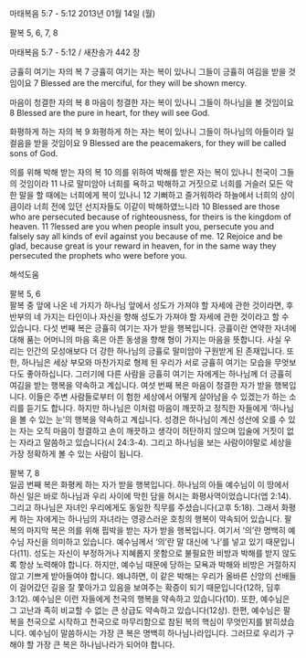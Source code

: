 마태복음 5:7 - 5:12 
2013년 01월 14일 (월)

팔복 5, 6, 7, 8



마태복음 5:7 - 5:12 / 새찬송가 442 장


긍휼히 여기는 자의 복
7 긍휼히 여기는 자는 복이 있나니 그들이 긍휼히 여김을 받을 것임이요
7 Blessed are the merciful, for they will be shown mercy.   

마음이 청결한 자의 복
8 마음이 청결한 자는 복이 있나니 그들이 하나님을 볼 것임이요
8 Blessed are the pure in heart, for they will see God.   

화평하게 하는 자의 복
9 화평하게 하는 자는 복이 있나니 그들이 하나님의 아들이라 일컬음을 받을 것임이요
9 Blessed are the peacemakers, for they will be called sons of God.   

의를 위해 박해 받는 자의 복
10 의를 위하여 박해를 받은 자는 복이 있나니 천국이 그들의 것임이라 11 나로 말미암아 너희를 욕하고 박해하고 거짓으로 너희를 거슬러 모든 악한 말을 할 때에는 너희에게 복이 있나니 12 기뻐하고 즐거워하라 하늘에서 너희의 상이 큼이라 너희 전에 있던 선지자들도 이같이 박해하였느니라
10 Blessed are those who are persecuted because of righteousness, for theirs is the kingdom of heaven. 11 ?lessed are you when people insult you, persecute you and falsely say all kinds of evil against you because of me. 12 Rejoice and be glad, because great is your reward in heaven, for in the same way they persecuted the prophets who were before you.

해석도움





팔복 5, 6  
팔복 중 앞에 나온 네 가지가 하나님 앞에서 성도가 가져야 할 자세에 관한 것이라면, 후반부의 네 가지는 타인이나 자신을 향해 성도가 가져야 할 자세에 관한 것이라고 할 수 있습니다. 다섯 번째 복은 긍휼히 여기는 자가 받을 행복입니다. 긍휼이란 연약한 자녀에 대해 품는 어머니의 마음 혹은 아픈 동생을 향해 형이 가지는 마음을 뜻합니다. 사실 우리는 인간의 모성애보다 더 강한 하나님의 긍휼로 말미암아 구원받게 된 존재입니다. 또한, 하나님은 세상 부모와 마찬가지로 형제 된 우리가 서로 긍휼히 여기는 모습을 무엇보다도 좋아하십니다. 그러기에 다른 사람을 긍휼히 여기는 자에게는 하나님께 더 긍휼히 여김을 받는 행복을 약속하고 계십니다. 여섯 번째 복은 마음이 청결한 자가 받을 행복입니다. 이들은 주변 사람들로부터 이 험한 세상에서 어떻게 살아남을 수 있겠는가 하는 소리를 듣기도 합니다. 하지만 하나님은 이처럼 마음이 깨끗하고 정직한 자들에게 ‘하나님을 볼 수 있는 눈’의 행복을 약속하고 계십니다. 성경은 하나님이 계신 성산에 오를 수 있는 자는 오직 마음이 청결하고 손이 깨끗하고 생각이 허탄하지 않으며 입술에 거짓이 없는 자라고 말씀하고 있습니다(시 24:3-4). 그리고 하나님을 보는 사람이야말로 세상을 가장 정확하게 볼 수 있는 사람이 됩니다.

팔복 7, 8  
일곱 번째 복은 화평케 하는 자가 받을 행복입니다. 하나님의 아들 예수님이 이 땅에서 하신 일은 바로 하나님과 우리 사이에 막힌 담을 허시는 화평사역이었습니다(엡 2:14). 그리고 하나님은 자녀인 우리에게도 동일한 직무를 주셨습니다(고후 5:18). 그래서 화평케 하는 자에게는 하나님의 자녀라는 영광스러운 호칭의 행복이 약속되어 있습니다. 팔복의 마지막 복은 의를 위해 핍박을 받는 자가 받을 행복입니다. 여기서 ‘의’란 명백히 예수님 자신을 의미하고 있습니다. 예수님께서 ‘의’란 말 대신에 ‘나’를 넣고 있기 때문입니다(11). 성도는 자신이 부정하거나 지혜롭지 못함으로 불필요한 비방과 박해를 받지 않도록 항상 노력해야 합니다. 하지만, 예수님 때문에 당하는 모욕과 박해와 비방은 거절하지 않고 기쁘게 받아들여야 합니다. 왜냐하면, 이 같은 박해는 우리가 올바른 신앙의 선배들이 걸어갔던 길을 잘 쫓아가고 있음을 보여주는 확증이 되기 때문입니다(12하, 딤후 3:12). 예수님은 이런 자들에게 천국의 행복을 약속하고 있습니다(10). 또한, 예수님은 그 고난과 족히 비교할 수 없는 큰 상급도 약속하고 있습니다(12상). 한편, 예수님은 팔복을 천국으로 시작하고 천국으로 마무리함으로 참된 복의 핵심이 무엇인지를 밝히셨습니다. 예수님이 말씀하시는 가장 큰 복은 명백히 하나님나라입니다. 그러므로 우리가 구해야 할 가장 큰 복은 하나님나라가 되어야 합니다.